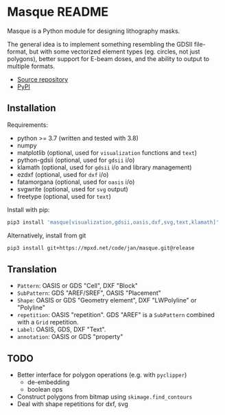 # Masque README

Masque is a Python module for designing lithography masks.

The general idea is to implement something resembling the GDSII file-format, but
with some vectorized element types (eg. circles, not just polygons), better support for
E-beam doses, and the ability to output to multiple formats.

- [Source repository](https://mpxd.net/code/jan/masque)
- [PyPI](https://pypi.org/project/masque)


## Installation

Requirements:
* python >= 3.7 (written and tested with 3.8)
* numpy
* matplotlib (optional, used for `visualization` functions and `text`)
* python-gdsii (optional, used for `gdsii` i/o)
* klamath (optional, used for `gdsii` i/o and library management)
* ezdxf (optional, used for `dxf` i/o)
* fatamorgana (optional, used for `oasis` i/o)
* svgwrite (optional, used for `svg` output)
* freetype (optional, used for `text`)


Install with pip:
```bash
pip3 install 'masque[visualization,gdsii,oasis,dxf,svg,text,klamath]'
```

Alternatively, install from git
```bash
pip3 install git+https://mpxd.net/code/jan/masque.git@release
```

## Translation
- `Pattern`: OASIS or GDS "Cell", DXF "Block"
- `SubPattern`: GDS "AREF/SREF", OASIS "Placement"
- `Shape`: OASIS or GDS "Geometry element", DXF "LWPolyline" or "Polyline"
- `repetition`: OASIS "repetition". GDS "AREF" is a `SubPattern` combined with a `Grid` repetition.
- `Label`: OASIS, GDS, DXF "Text".
- `annotation`: OASIS or GDS "property"


## TODO

* Better interface for polygon operations (e.g. with `pyclipper`)
    - de-embedding
    - boolean ops
* Construct polygons from bitmap using `skimage.find_contours`
* Deal with shape repetitions for dxf, svg

